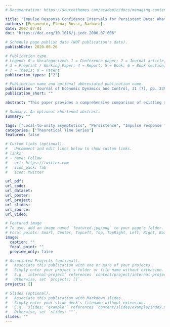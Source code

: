 ```yaml
---
# Documentation: https://sourcethemes.com/academic/docs/managing-content/

title: "Impulse Response Confidence Intervals for Persistent Data: What Have We Learned?"
authors: [Pesavento, Elena; Rossi, Barbara]
date: 2007-07-01
doi: "https://doi.org/10.1016/j.jedc.2006.07.006"

# Schedule page publish date (NOT publication's date).
publishDate: 2020-06-26

# Publication type.
# Legend: 0 = Uncategorized; 1 = Conference paper; 2 = Journal article;
# 3 = Preprint / Working Paper; 4 = Report; 5 = Book; 6 = Book section;
# 7 = Thesis; 8 = Patent
publication_types: ["2"]

# Publication name and optional abbreviated publication name.
publication: "Journal of Economic Dynamics and Control, 31 (7), pp. 2398-2412"
publication_short: ""

abstract: "This paper provides a comprehensive comparison of existing methods for constructing confidence bands for univariate impulse response functions in the presence of high persistence. Monte Carlo results show that the methods proposed in Kilian [1999. Finite-sample properties of percentile and percentile-t bootstrap confidence intervals for impulse responses. Review of Economics and Statistics 81(4), 652–660], Wright [2000. Confidence intervals for univariate impulse responses with a near unit root. Journal of Business and Economic Statistics 18(3), 368–373], Gospodinov [2004. Asymptotic confidence intervals for impulse responses of near-integrated processes. Econometrics Journal 7(2), 505–527] and Pesavento and Rossi [2005. Small sample confidence intervals for multivariate IRFs at long horizons. Journal of Applied Econometrics, forthcoming] have favorable coverage properties, although they differ in terms of robustness at various horizons, median unbiasedness, and reliability in the possible presence of a unit or mildly explosive root. On the other hand, methods like Runkle's [1987. Vector autoregression and reality. Journal of Business and Economic Statistics 5, 437–442] bootstrap, Andrews and Chen [1994. Approximately median-unbiased estimation of autoregressive models. Journal of Business and Economic Statistics 12(2), 187–204] and regressions in levels or first differences (even when based on pre-tests) may not have accurate coverage properties. The paper makes recommendations as to the appropriateness of each method in empirical work."

# Summary. An optional shortened abstract.
summary: ""

tags: ["Local-to-unity asymptotics", "Persistence", "Impulse response functions"]
categories: ["Theoretical Time Series"]
featured: false

# Custom links (optional).
#   Uncomment and edit lines below to show custom links.
# links:
# - name: Follow
#   url: https://twitter.com
#   icon_pack: fab
#   icon: twitter

url_pdf: 
url_code:
url_dataset:
url_poster:
url_project:
url_slides:
url_source:
url_video:

# Featured image
# To use, add an image named `featured.jpg/png` to your page's folder. 
# Focal points: Smart, Center, TopLeft, Top, TopRight, Left, Right, BottomLeft, Bottom, BottomRight.
image:
  caption: ""
  focal_point: ""
  preview_only: false

# Associated Projects (optional).
#   Associate this publication with one or more of your projects.
#   Simply enter your project's folder or file name without extension.
#   E.g. `internal-project` references `content/project/internal-project/index.md`.
#   Otherwise, set `projects: []`.
projects: []

# Slides (optional).
#   Associate this publication with Markdown slides.
#   Simply enter your slide deck's filename without extension.
#   E.g. `slides: "example"` references `content/slides/example/index.md`.
#   Otherwise, set `slides: ""`.
slides: ""
---
```

